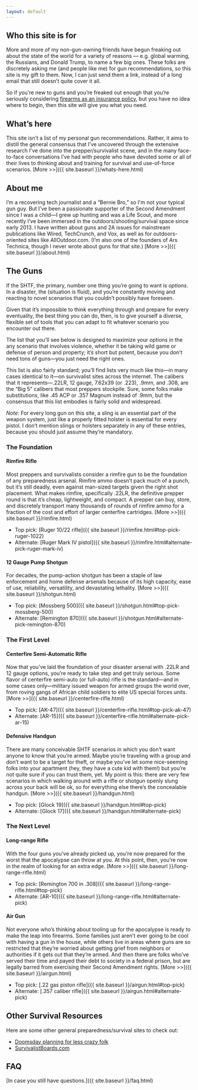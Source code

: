 ```yaml
---
layout: default
---
```

## Who this site is for
More and more of my non-gun-owning friends have begun freaking out about the state of the world for a variety of reasons — e.g. global warming, the Russians, and Donald Trump, to name a few big ones. These folks are discretely asking me (and people like me) for gun recommendations, so this site is my gift to them. Now, I can just send them a link, instead of a long email that still doesn’t quite cover it all.

So if you’re new to guns and you’re freaked out enough that you’re seriously considering [firearms as an insurance policy](https://medium.com/@jonst0kes/confessions-of-a-progressive-gun-nut-ae0e6a8f6146#.c0m0mrf7g), but you have no idea where to begin, then this site will give you what you need.

## What’s here
This site isn’t a list of my personal gun recommendations. Rather, it aims to distill the general consensus that I’ve uncovered through the extensive research I've done into the prepper/survivalist scene, and in the many face-to-face conversations I’ve had with people who have devoted some or all of their lives to thinking about and training for survival and use-of-force scenarios. [More \>\>]({{ site.baseurl }}/whats-here.html)

## About me
I’m a recovering tech journalist and a “Bernie Bro,” so I'm not your typical gun guy. But I’ve been a passionate supporter of the Second Amendment since I was a child—I grew up hunting and was a Life Scout, and more recently I’ve been immersed in the outdoors/shooting/survival space since early 2013. I have written about guns and 2A issues for mainstream publications like Wired, TechCrunch, and Vox, as well as for outdoors-oriented sites like AllOutdoor.com. (I’m also one of the founders of Ars Technica, though I never wrote about guns for that site.)   [More \>\>]({{ site.baseurl }}/about.html)

## The Guns
If the SHTF, the primary, number one thing you’re going to want is _options_. In a disaster, the (situation is fluid)[](http://www.alloutdoor.com/2014/07/09/one-gun-three-guns-tshtf-bad-idea/), and you’re constantly moving and reacting to novel scenarios that you couldn’t possibly have foreseen.

Given that it’s impossible to think everything through and prepare for every eventuality, the best thing you can do, then, is to give yourself a diverse, flexible set of tools that you can adapt to fit whatever scenario you encounter out there.

The list that you’ll see below is designed to maximize your options in the any scenario that involves violence, whether it be taking wild game or defense of person and property; it’s short but potent, because you don’t need tons of guns—you just need the right ones.

This list is also fairly standard; you’ll find lists very much like this—in many cases identical to it—on survivalist sites across the internet. The calibers that it represents—.22LR, 12 gauge, 7.62x39 (or .223), .9mm, and .308, are the “Big 5” calibers that most preppers stockpile. Sure, some folks make substitutions, like .45 ACP or .357 Magnum instead of .9mm, but the consensus that this list embodies is fairly solid and widespread.

*Note*: For every long gun on this site, a sling is an essential part of the weapon system, just like a properly fitted holster is essential for every pistol. I don’t mention slings or holsters separately in any of these entries, because you should just assume they’re mandatory.

### The Foundation
#### Rimfire Rifle
Most preppers and survivalists consider a rimfire gun to be the foundation of any preparedness arsenal. Rimfire ammo doesn’t pack much of a punch, but it’s still deadly, even against man-sized targets given the right shot placement. What makes rimfire, specifically .22LR, the definitive prepper round is that it’s cheap, lightweight, and compact. A prepper can buy, store, and discretely transport many thousands of rounds of rimfire ammo for a fraction of the cost and effort of larger centerfire cartridges. [More \>\>]({{ site.baseurl }}/rimfire.html)

- Top pick: [Ruger 10/22 rifle]({{ site.baseurl }}/rimfire.html#top-pick-ruger-1022)
- Alternate: [Ruger Mark IV pistol]({{ site.baseurl }}/rimfire.html#alternate-pick-ruger-mark-iv)

#### 12 Gauge Pump Shotgun
For decades, the pump-action shotgun has been a staple of law enforcement and home defense arsenals because of its high capacity, ease of use, reliability, versatility, and devastating lethality. [More \>\>]({{ site.baseurl }}/shotgun.html)

- Top pick: [Mossberg 500]({{ site.baseurl }}/shotgun.html#top-pick-mossberg-500)
- Alternate: [Remington 870]({{ site.baseurl }}/shotgun.html#alternate-pick-remington-870)

### The First Level
#### Centerfire Semi-Automatic Rifle
Now that you’ve laid the foundation of your disaster arsenal with .22LR and 12 gauge options, you’re ready to take step and get truly serious. Some flavor of centerfire semi-auto (or full-auto) rifle is the standard—and in some cases only—military issued weapon for armed groups the world over, from roving gangs of African child soldiers to elite US special forces units. [More \>\>]({{ site.baseurl }}/centerfire-rifle.html)

- Top pick: [AK-47]({{ site.baseurl }}/centerfire-rifle.html#top-pick-ak-47)
- Alternate: [AR-15]({{ site.baseurl }}/centerfire-rifle.html#alternate-pick-ar-15)

#### Defensive Handgun
There are many conceivable SHTF scenarios in which you don’t want anyone to know that you’re armed. Maybe you’re traveling with a group and don’t want to be a target for theft, or maybe you’ve let some nice-seeming folks into your apartment (hey, they have a cute kid with them!) but you’re not quite sure if you can trust them, yet. My point is this: there are very few scenarios in which walking around with a rifle or shotgun openly slung across your back will be ok, so for everything else there’s the concealable handgun. [More \>\>]({{ site.baseurl }}/handgun.html)

- Top pick: [Glock 19]({{ site.baseurl }}/handgun.html#top-pick)
- Alternate: [Glock 17]({{ site.baseurl }}/handgun.html#alternate-pick)

### The Next Level
#### Long-range Rifle
With the four guns you’ve already picked up, you’re now prepared for the worst that the apocalypse can throw at you. At this point, then, you’re now in the realm of looking for an extra edge. [More \>\>]({{ site.baseurl }}/long-range-rifle.html)

- Top pick: [Remington 700 in .308]({{ site.baseurl }}/long-range-rifle.html#top-pick)
- Alternate: [AR-10]({{ site.baseurl }}/long-range-rifle.html#alternate-pick)

#### Air Gun
Not everyone who’s thinking about tooling up for the apocalypse is ready to make the leap into firearms. Some families just aren’t ever going to be cool with having a gun in the house, while others live in areas where guns are so restricted that they’re worried about getting grief from neighbors or authorities if it gets out that they’re armed. And then there are folks who’ve served their time and payed their debt to society in a federal prison, but are legally barred from exercising their Second Amendment rights. [More \>\>]({{ site.baseurl }}/airgun.html)

- Top pick: [.22 gas piston rifle]({{ site.baseurl }}/airgun.html#top-pick)
- Alternate: [.357 caliber rifle]({{ site.baseurl }}/airgun.html#alternate-pick)

## Other Survival Resources
Here are some other general preparedness/survival sites to check out:
* [Doomsday planning for less crazy folk](http://lcamtuf.coredump.cx/prep/)
* [SurvivalistBoards.com](http://www.survivalistboards.com/)

## FAQ
[In case you still have questions.]({{ site.baseurl }}/faq.html)